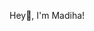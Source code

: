 Hey👋, I'm Madiha!

<!---
CodewWizard/CodewWizard is a ✨ special ✨ repository because its `README.md` (this file) appears on your GitHub profile.
You can click the Preview link to take a look at your changes.
--->
